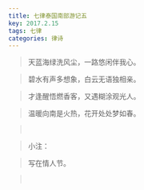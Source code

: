 ```yaml
---
title: 七律泰国南部游记五
key: 2017.2.15
tags: 七律
categories: 律诗
---
```


<blockquote class="blockquote-center">天蓝海绿洗风尘，一路悠闲伴我心。
</blockquote>
<blockquote class="blockquote-center">碧水有声多想象，白云无语独相亲。
</blockquote>
<blockquote class="blockquote-center">才逢醒悟燃香客，又遇糊涂观光人。
</blockquote>
<blockquote class="blockquote-center">温暖向南是火热，花开处处梦如春。
</blockquote>
<blockquote class="blockquote-center"></br>
</blockquote>
<blockquote class="blockquote-center">小注：
</blockquote>
<blockquote class="blockquote-center">写在情人节。
</blockquote>
<blockquote class="blockquote-center"></br>
</blockquote>
